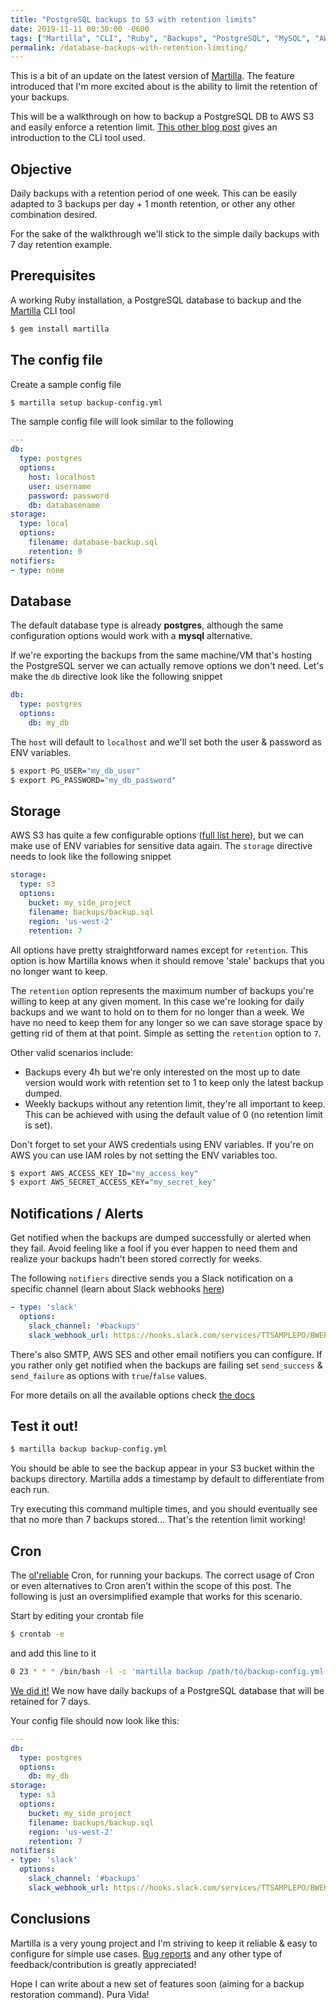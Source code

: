 ```yaml
---
title: "PostgreSQL backups to S3 with retention limits"
date: 2019-11-11 00:30:00 -0600
tags: ["Martilla", "CLI", "Ruby", "Backups", "PostgreSQL", "MySQL", "AWS", "S3", "Database"]
permalink: /database-backups-with-retention-limiting/
---
```


This is a bit of an update on the latest version of [Martilla](https://github.com/fdocr/martilla). The feature introduced that I'm more excited about is the ability to limit the retention of your backups.

This will be a walkthrough on how to backup a PostgreSQL DB to AWS S3 and easily enforce a retention limit. [This other blog post](/martilla-tool-for-db-backups) gives an introduction to the CLI tool used.

## Objective

Daily backups with a retention period of one week. This can be easily adapted to 3 backups per day + 1 month retention, or other any other combination desired.

For the sake of the walkthrough we'll stick to the simple daily backups with 7 day retention example.

## Prerequisites

A working Ruby installation, a PostgreSQL database to backup and the [Martilla](https://github.com/fdocr/martilla) CLI tool

```sh
$ gem install martilla
```

## The config file

Create a sample config file

```sh
$ martilla setup backup-config.yml
```

The sample config file will look similar to the following

```yaml
---
db:
  type: postgres
  options:
    host: localhost
    user: username
    password: password
    db: databasename
storage:
  type: local
  options:
    filename: database-backup.sql
    retention: 0
notifiers:
- type: none
```

## Database

The default database type is already **postgres**, although the same configuration options would work with a **mysql** alternative.

If we're exporting the backups from the same machine/VM that's hosting the PostgreSQL server we can actually remove options we don't need. Let's make the `db` directive look like the following snippet

```yaml
db:
  type: postgres
  options:
    db: my_db
```

The `host` will default to `localhost` and we'll set both the user & password as ENV variables.

```sh
$ export PG_USER="my_db_user"
$ export PG_PASSWORD="my_db_password"
```

## Storage

AWS S3 has quite a few configurable options ([full list here](https://github.com/fdocr/martilla#storages)), but we can make use of ENV variables for sensitive data again. The `storage` directive needs to look like the following snippet

```yaml
storage:
  type: s3
  options:
    bucket: my_side_project
    filename: backups/backup.sql
    region: 'us-west-2'
    retention: 7
```

All options have pretty straightforward names except for `retention`. This option is how Martilla knows when it should remove 'stale' backups that you no longer want to keep.

The `retention` option represents the maximum number of backups you're willing to keep at any given moment. In this case we're looking for daily backups and we want to hold on to them for no longer than a week. We have no need to keep them for any longer so we can save storage space by getting rid of them at that point. Simple as setting the `retention` option to `7`.

Other valid scenarios include:
* Backups every 4h but we're only interested on the most up to date version would work with retention set to 1 to keep only the latest backup dumped.
* Weekly backups without any retention limit, they're all important to keep. This can be achieved with using the default value of 0 (no retention limit is set).

Don't forget to set your AWS credentials using ENV variables. If you're on AWS you can use IAM roles by not setting the ENV variables too.

```sh
$ export AWS_ACCESS_KEY_ID="my_access_key"
$ export AWS_SECRET_ACCESS_KEY="my_secret_key"
```

## Notifications / Alerts

Get notified when the backups are dumped successfully or alerted when they fail. Avoid feeling like a fool if you ever happen to need them and realize your backups hadn't been stored correctly for weeks.

The following `notifiers` directive sends you a Slack notification on a specific channel (learn about Slack webhooks [here](https://api.slack.com/messaging/webhooks))

```yaml
- type: 'slack'
  options:
    slack_channel: '#backups'
    slack_webhook_url: https://hooks.slack.com/services/TTSAMPLEPO/BWEBHOOKOQ/NDQLOLAMSKDMLOLASROFLMDLA
```

There's also SMTP, AWS SES and other email notifiers you can configure. If you rather only get notified when the backups are failing set `send_success` & `send_failure` as options with `true`/`false` values.

For more details on all the available options check [the docs](https://github.com/fdocr/martilla#notifiers.)

## Test it out!

```sh
$ martilla backup backup-config.yml
```

You should be able to see the backup appear in your S3 bucket within the backups directory. Martilla adds a timestamp by default to differentiate from each run.

Try executing this command multiple times, and you should eventually see that no more than 7 backups stored... That's the retention limit working!

## Cron

The [ol'reliable](https://www.youtube.com/watch?v=4dFgGp8Bfoo) Cron, for running your backups. The correct usage of Cron or even alternatives to Cron aren't within the scope of this post. The following is just an oversimplified example that works for this scenario.

Start by editing your crontab file

```sh
$ crontab -e
```

and add this line to it

```sh
0 23 * * * /bin/bash -l -c 'martilla backup /path/to/backup-config.yml'
```

[We did it!](https://youtu.be/SBCw4_XgouA?t=5) We now have daily backups of a PostgreSQL database that will be retained for 7 days.

Your config file should now look like this:

```yaml
---
db:
  type: postgres
  options:
    db: my_db
storage:
  type: s3
  options:
    bucket: my_side_project
    filename: backups/backup.sql
    region: 'us-west-2'
    retention: 7
notifiers:
- type: 'slack'
  options:
    slack_channel: '#backups'
    slack_webhook_url: https://hooks.slack.com/services/TTSAMPLEPO/BWEBHOOKOQ/NDQLOLAMSKDMLOLASROFLMDLA
```

## Conclusions

Martilla is a very young project and I'm striving to keep it reliable & easy to configure for simple use cases. [Bug reports](https://github.com/fdocr/martilla/issues) and any other type of feedback/contribution is greatly appreciated!

Hope I can write about a new set of features soon (aiming for a backup restoration command). Pura Vida!
